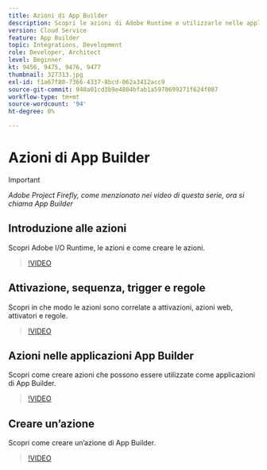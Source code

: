 ```yaml
---
title: Azioni di App Builder
description: Scopri le azioni di Adobe Runtime e utilizzarle nelle applicazioni App Builder.
version: Cloud Service
feature: App Builder
topic: Integrations, Development
role: Developer, Architect
level: Beginner
kt: 9456, 9475, 9476, 9477
thumbnail: 327313.jpg
exl-id: f1a67f80-7366-4337-8bcd-062a3412acc9
source-git-commit: 940a01cd3b9e4804bfab1a5970699271f624f087
workflow-type: tm+mt
source-wordcount: '94'
ht-degree: 0%

---
```


# Azioni di App Builder

>[!IMPORTANT]
>
> _Adobe Project Firefly, come menzionato nei video di questa serie, ora si chiama App Builder_

## Introduzione alle azioni

Scopri Adobe I/O Runtime, le azioni e come creare le azioni.

>[!VIDEO](https://video.tv.adobe.com/v/339192/?quality=12&learn=on)

## Attivazione, sequenza, trigger e regole

Scopri in che modo le azioni sono correlate a attivazioni, azioni web, attivatori e regole.

>[!VIDEO](https://video.tv.adobe.com/v/339193/?quality=12&learn=on)

## Azioni nelle applicazioni App Builder

Scopri come creare azioni che possono essere utilizzate come applicazioni di App Builder.

>[!VIDEO](https://video.tv.adobe.com/v/339194/?quality=12&learn=on)

## Creare un’azione

Scopri come creare un’azione di App Builder.

>[!VIDEO](https://video.tv.adobe.com/v/339195/?quality=12&learn=on)
